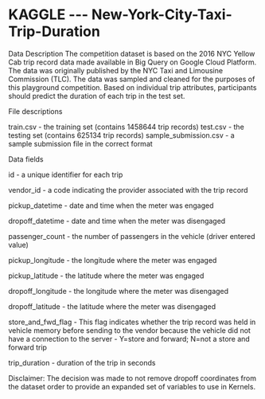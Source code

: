 # KAGGLE --- New-York-City-Taxi-Trip-Duration
Data Description
The competition dataset is based on the 2016 NYC Yellow Cab trip record data made available in Big Query on Google Cloud Platform. The data was originally published by the NYC Taxi and Limousine Commission (TLC). The data was sampled and cleaned for the purposes of this playground competition. Based on individual trip attributes, participants should predict the duration of each trip in the test set.

File descriptions

train.csv - the training set (contains 1458644 trip records)
test.csv - the testing set (contains 625134 trip records)
sample_submission.csv - a sample submission file in the correct format

Data fields

id - a unique identifier for each trip

vendor_id - a code indicating the provider associated with the trip record

pickup_datetime - date and time when the meter was engaged

dropoff_datetime - date and time when the meter was disengaged

passenger_count - the number of passengers in the vehicle (driver entered value)

pickup_longitude - the longitude where the meter was engaged

pickup_latitude - the latitude where the meter was engaged

dropoff_longitude - the longitude where the meter was disengaged

dropoff_latitude - the latitude where the meter was disengaged

store_and_fwd_flag - This flag indicates whether the trip record was held in vehicle memory before sending to the vendor because the vehicle did not have a connection to the server - Y=store and forward; N=not a store and forward trip

trip_duration - duration of the trip in seconds


Disclaimer: The decision was made to not remove dropoff coordinates from the dataset order to provide an expanded set of variables to use in Kernels.
